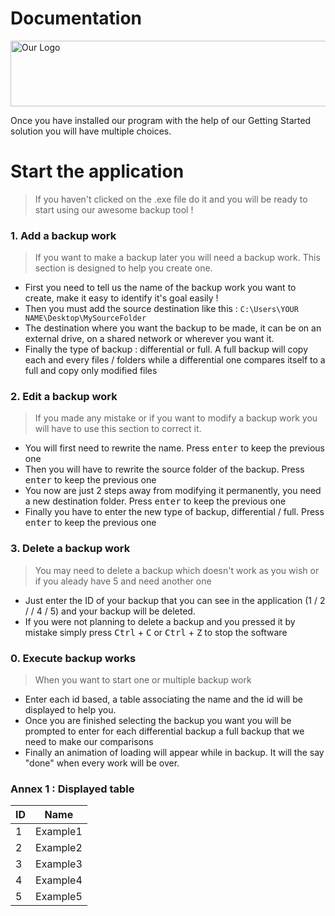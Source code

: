 # Documentation
<img src="https://www.lhinares-technologies.com/media/imgs/project_list/projects/easysave.png" alt="Our Logo" width="574" height="105">

Once you have installed our program with the help of our Getting Started solution you will have multiple choices. 

Start the application
=================
> If you haven't clicked on the .exe file do it and you will be ready to start using our awesome backup tool !

### 1. Add a backup work

> If you want to make a backup later you will need a backup work. This section is designed to help you create one.
* First you need to tell us the name of the backup work you want to create, make it easy to identify it's goal easily !
* Then you must add the source destination like this : `C:\Users\YOUR NAME\Desktop\MySourceFolder`
* The destination where you want the backup to be made, it can be on an external drive, on a shared network or wherever you want it.
* Finally the type of backup : differential or full. A full backup will copy each and every files / folders while a differential one compares itself to a full and copy only modified files

### 2. Edit a backup work

> If you made any mistake or if you want to modify a backup work you will have to use this section to correct it. 
* You will first need to rewrite the name. Press <kbd>enter</kbd> to keep the previous one
* Then you will have to rewrite the source folder of the backup. Press <kbd>enter</kbd> to keep the previous one
* You now are just 2 steps away from modifying it permanently, you need a new destination folder. Press <kbd>enter</kbd> to keep the previous one
* Finally you have to enter the new type of backup, differential / full. Press <kbd>enter</kbd> to keep the previous one

### 3. Delete a backup work

> You may need to delete a backup which doesn't work as you wish or if you aleady have 5 and need another one 
* Just enter the ID of your backup that you can see in the application (1 / 2 / / 4 / 5) and your backup will be deleted.
* If you were not planning to delete a backup and you pressed it by mistake simply press <kbd>Ctrl</kbd> + <kbd>C</kbd> or <kbd>Ctrl</kbd> + <kbd>Z</kbd> to stop the software


### 0. Execute backup works

> When you want to start one or multiple backup work
* Enter each id based, a table associating the name and the id will be displayed to help you.
* Once you are finished selecting the backup you want you will be prompted to enter for each differential backup a full backup that we need to make our comparisons
* Finally an animation of loading will appear while in backup. It will the say "done" when every work will be over.

### Annex 1 : Displayed table


| ID  | Name               |
| --- | ------------------ |
|  1  | Example1           |
|  2  | Example2           |
|  3  | Example3           |
|  4  | Example4           |
|  5  | Example5           |
